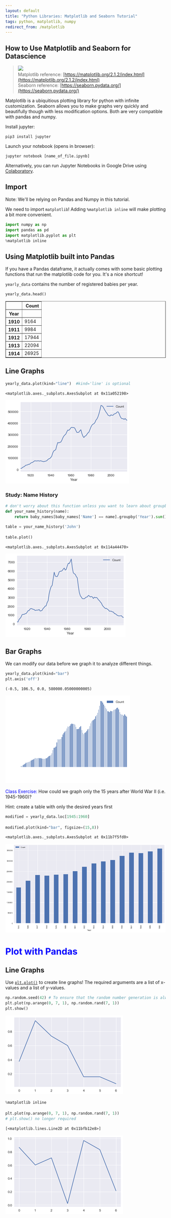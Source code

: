 ```yaml
---
layout: default
title: "Python Libraries: Matplotlib and Seaborn Tutorial"
tags: python, matplotlib, numpy
redirect_from: /matplotlib
---
```

## How to Use Matplotlib and Seaborn for Datascience
> <img width="140" src="http://austringer.net/images/biosonar/wfall_demo.png"/><br>
> Matplotlib reference: [https://matplotlib.org/2.1.2/index.html](https://matplotlib.org/2.1.2/index.html)<br>
> Seaborn reference: [https://seaborn.pydata.org/](https://seaborn.pydata.org/)

Matplotlib is a ubiquitious plotting library for python with infinite customization. Seaborn allows you to make graphs very quickly and beautifully though with less modification options. Both are very compatible with pandas and numpy.

Install jupyter:
```
pip3 install jupyter
```
Launch your notebook (opens in browser):
```
jupyter notebook [name_of_file.ipynb]
```
Alternatively, you can run Jupyter Notebooks in Google Drive using [Colaboratory](https://colab.research.google.com/).

## Import
Note: We'll be relying on Pandas and Numpy in this tutorial.

We need to import `matplotlib`! Adding `%matplotlib inline` will make plotting a bit more convenient.

```python
import numpy as np
import pandas as pd
import matplotlib.pyplot as plt
%matplotlib inline
```

## Using Matplotlib built into Pandas

If you have a Pandas dataframe, it actually comes with some basic plotting functions that run the matplotlib code for you. It's a nice shortcut!

`yearly_data` contains the number of registered babies per year.


```python
yearly_data.head()
```




<div>
<style>
    .dataframe thead tr:only-child th {
        text-align: right;
    }

    .dataframe thead th {
        text-align: left;
    }

    .dataframe tbody tr th {
        vertical-align: top;
    }
</style>
<table border="1" class="dataframe">
  <thead>
    <tr style="text-align: right;">
      <th></th>
      <th>Count</th>
    </tr>
    <tr>
      <th>Year</th>
      <th></th>
    </tr>
  </thead>
  <tbody>
    <tr>
      <th>1910</th>
      <td>9164</td>
    </tr>
    <tr>
      <th>1911</th>
      <td>9984</td>
    </tr>
    <tr>
      <th>1912</th>
      <td>17944</td>
    </tr>
    <tr>
      <th>1913</th>
      <td>22094</td>
    </tr>
    <tr>
      <th>1914</th>
      <td>26925</td>
    </tr>
  </tbody>
</table>
</div>



## Line Graphs


```python
yearly_data.plot(kind="line")  #kind='line' is optional
```




    <matplotlib.axes._subplots.AxesSubplot at 0x11a052198>




![png](numpy_files/numpy_150_1.png)


### Study: Name History


```python
# don't worry about this function unless you want to learn about groupby
def your_name_history(name):
    return baby_names[baby_names['Name'] == name].groupby('Year').sum()
```


```python
table = your_name_history('John')

table.plot()
```




    <matplotlib.axes._subplots.AxesSubplot at 0x114a44470>




![png](numpy_files/numpy_153_1.png)


## Bar Graphs

We can modify our data before we graph it to analyze different things.


```python
yearly_data.plot(kind="bar")
plt.axis('off')
```




    (-0.5, 106.5, 0.0, 580000.05000000005)




![png](numpy_files/numpy_155_1.png)


<font color="blue">Class Exercise:</font> How could we graph only the 15 years after World War II (i.e. 1945-1960)?

Hint: create a table with only the desired years first


```python
modified = yearly_data.loc[1945:1960]

modified.plot(kind="bar", figsize=(15,8))
```




    <matplotlib.axes._subplots.AxesSubplot at 0x11b7f5fd0>




![png](numpy_files/numpy_157_1.png)


# <font id="2.5" color="blue">Plot with Pandas</font>

## Line Graphs
Use [`plt.plot()`](https://matplotlib.org/api/_as_gen/matplotlib.pyplot.plot.html) to create line graphs! The required arguments are a list of x-values and a list of y-values.


```python
np.random.seed(42) # To ensure that the random number generation is always the same
plt.plot(np.arange(0, 7, 1), np.random.rand(7, 1))
plt.show()
```


![png](numpy_files/numpy_160_0.png)



```python
%matplotlib inline

plt.plot(np.arange(0, 7, 1), np.random.rand(7, 1))
# plt.show() no longer required
```




    [<matplotlib.lines.Line2D at 0x11bfb12e8>]




![png](numpy_files/numpy_161_1.png)

<!--
## Histograms
_@author previous sections: Carlo Cruz-Albrecht_<br>
_@author this section and below: Jun Seo Park_

To explore other types of charts, let's load in a built-in dataset from Seaborn and first take a quick peek:


```python
tips = sns.load_dataset('tips')
tips.head()
```




<div>
<style>
    .dataframe thead tr:only-child th {
        text-align: right;
    }

    .dataframe thead th {
        text-align: left;
    }

    .dataframe tbody tr th {
        vertical-align: top;
    }
</style>
<table border="1" class="dataframe">
  <thead>
    <tr style="text-align: right;">
      <th></th>
      <th>total_bill</th>
      <th>tip</th>
      <th>sex</th>
      <th>smoker</th>
      <th>day</th>
      <th>time</th>
      <th>size</th>
    </tr>
  </thead>
  <tbody>
    <tr>
      <th>0</th>
      <td>16.99</td>
      <td>1.01</td>
      <td>Female</td>
      <td>No</td>
      <td>Sun</td>
      <td>Dinner</td>
      <td>2</td>
    </tr>
    <tr>
      <th>1</th>
      <td>10.34</td>
      <td>1.66</td>
      <td>Male</td>
      <td>No</td>
      <td>Sun</td>
      <td>Dinner</td>
      <td>3</td>
    </tr>
    <tr>
      <th>2</th>
      <td>21.01</td>
      <td>3.50</td>
      <td>Male</td>
      <td>No</td>
      <td>Sun</td>
      <td>Dinner</td>
      <td>3</td>
    </tr>
    <tr>
      <th>3</th>
      <td>23.68</td>
      <td>3.31</td>
      <td>Male</td>
      <td>No</td>
      <td>Sun</td>
      <td>Dinner</td>
      <td>2</td>
    </tr>
    <tr>
      <th>4</th>
      <td>24.59</td>
      <td>3.61</td>
      <td>Female</td>
      <td>No</td>
      <td>Sun</td>
      <td>Dinner</td>
      <td>4</td>
    </tr>
  </tbody>
</table>
</div>



Histograms can be plotted in matplotlib using [`plt.hist()`](https://matplotlib.org/api/_as_gen/matplotlib.pyplot.hist.html).
This will take one required argument of the x-axis variable.


```python
plt.hist(tips['total_bill'])
```




    (array([  7.,  42.,  68.,  51.,  31.,  19.,  12.,   7.,   3.,   4.]),
     array([  3.07 ,   7.844,  12.618,  17.392,  22.166,  26.94 ,  31.714,
             36.488,  41.262,  46.036,  50.81 ]),
     <a list of 10 Patch objects>)




![png](numpy_files/numpy_165_1.png)


## Scatterplots
Scatterplots can be made using [`plt.scatter()`](https://matplotlib.org/api/_as_gen/matplotlib.pyplot.scatter.html). It takes in two arguments: x-values and y-values.


```python
plt.scatter(tips['total_bill'], tips['tip'])
```




    <matplotlib.collections.PathCollection at 0x11beb8390>




![png](numpy_files/numpy_167_1.png)



```python
plt.scatter(tips['total_bill'], tips['tip'])
plt.xlabel('Total Bill')
plt.ylabel('Tip Amount')
plt.title('Total Bill vs Tip Amount')
```




    <matplotlib.text.Text at 0x11bed28d0>




![png](numpy_files/numpy_168_1.png)



```python
plt.figure(figsize=(15, 10)) # Increase the size of the returned plot

# Points with smoker == 'yes'
plt.scatter(x=tips.loc[tips['smoker'] == 'Yes', 'total_bill'], 
            y=tips.loc[tips['smoker'] == 'Yes', 'tip'],
            label='Smoker', alpha=0.6)

# Points with smoker == 'no'
plt.scatter(x=tips.loc[tips['smoker'] == 'No', 'total_bill'], 
            y=tips.loc[tips['smoker'] == 'No', 'tip'],
            label='Non-Smoker', alpha=0.6)

plt.xlabel('Total Bill')
plt.ylabel('Tip Amount')
plt.title('Total Bill vs Tip Amount (by Smoking Habits)')
plt.legend()
```




    <matplotlib.legend.Legend at 0x11d5f2f28>




![png](numpy_files/numpy_169_1.png)


## Exercises in Matplotlib
We'll do the exercises using a famous dataset: [the iris dataset](https://archive.ics.uci.edu/ml/datasets/iris).
First, let's load it in and take a look:


```python
iris = sns.load_dataset('iris')
iris.head()
```




<div>
<style>
    .dataframe thead tr:only-child th {
        text-align: right;
    }

    .dataframe thead th {
        text-align: left;
    }

    .dataframe tbody tr th {
        vertical-align: top;
    }
</style>
<table border="1" class="dataframe">
  <thead>
    <tr style="text-align: right;">
      <th></th>
      <th>sepal_length</th>
      <th>sepal_width</th>
      <th>petal_length</th>
      <th>petal_width</th>
      <th>species</th>
    </tr>
  </thead>
  <tbody>
    <tr>
      <th>0</th>
      <td>5.1</td>
      <td>3.5</td>
      <td>1.4</td>
      <td>0.2</td>
      <td>setosa</td>
    </tr>
    <tr>
      <th>1</th>
      <td>4.9</td>
      <td>3.0</td>
      <td>1.4</td>
      <td>0.2</td>
      <td>setosa</td>
    </tr>
    <tr>
      <th>2</th>
      <td>4.7</td>
      <td>3.2</td>
      <td>1.3</td>
      <td>0.2</td>
      <td>setosa</td>
    </tr>
    <tr>
      <th>3</th>
      <td>4.6</td>
      <td>3.1</td>
      <td>1.5</td>
      <td>0.2</td>
      <td>setosa</td>
    </tr>
    <tr>
      <th>4</th>
      <td>5.0</td>
      <td>3.6</td>
      <td>1.4</td>
      <td>0.2</td>
      <td>setosa</td>
    </tr>
  </tbody>
</table>
</div>



![alt text](https://www.wpclipart.com/plants/diagrams/plant_parts/petal_sepal_label.png)

Let's also take a look at the different species:


```python
iris['species'].unique()
```




    array(['setosa', 'versicolor', 'virginica'], dtype=object)



<font color="blue">Exercise:</font> Create a basic scatterplot of the petal lengths versus the petal widths. Label your axes (use the documentation linked above to make them meaningful)!


```python
plt.scatter(iris['petal_length'], iris['petal_width'])
```




    <matplotlib.collections.PathCollection at 0x11d68d0b8>




![png](numpy_files/numpy_175_1.png)


<font color="blue">Exercise:</font> This time, create the same scatterplot, but assign a different color for each flower species.


```python
plt.scatter(x=iris.loc[iris['species'] == 'setosa', 'petal_length'],
            y=iris.loc[iris['species'] == 'setosa', 'petal_width'],
            label='setosa')
plt.scatter(x=iris.loc[iris['species'] == 'versicolor', 'petal_length'],
            y=iris.loc[iris['species'] == 'versicolor', 'petal_width'],
            label='versicolor')
plt.scatter(x=iris.loc[iris['species'] == 'virginica', 'petal_length'],
            y=iris.loc[iris['species'] == 'virginica', 'petal_width'],
            label='virginica')
plt.legend();
```


![png](numpy_files/numpy_177_0.png)



```python
def plot_by_species(species, x, y):
    plt.scatter(x=iris.loc[iris['species'] == species, x],
             y=iris.loc[iris['species'] == species, y],
             label=species)

for species in iris['species'].unique():
    plot_by_species(species, 'sepal_length', 'sepal_width')

plt.xlabel('Sepal Length (cm)')
plt.ylabel('Sepal Width (cm)')
plt.title('Sepal Length vs Sepal Width (by Species)')
plt.legend()
```




    <matplotlib.legend.Legend at 0x11d624cf8>




![png](numpy_files/numpy_178_1.png)


# <font id="4" color="blue"> Seaborn</font>

## Histogram
Back to the tips dataset to explore seaborn! First off is seaborn's take on the histogram, [`sns.distplot()`](https://seaborn.pydata.org/generated/seaborn.distplot.html#seaborn.distplot). By default, it shows a relative distribution and overlays a *kernel density estimator*; if you would like seaborn to just show a plain histogram, you can add the argument `kde=False`.


```python
sns.set()

plt.figure(figsize=(15, 10))
plt.subplot(1, 2, 1)
sns.distplot(tips['total_bill'])

plt.subplot(1, 2, 2)
sns.distplot(tips['total_bill'], kde=False)
```




    <matplotlib.axes._subplots.AxesSubplot at 0x1227d54e0>




![png](numpy_files/numpy_181_1.png)


## Scatterplot
To create a scatterplot using seaborn, you can use [`sns.lmplot()`](https://seaborn.pydata.org/generated/seaborn.lmplot.html#seaborn.lmplot). It'll take x-values and y-values, and overlay a least-squares regression line and standard deviation

Note: You can use pandas indexing, but check out the fancy ability to refer to columns by their names instead.


```python
sns.lmplot(x='total_bill', y='tip', data=tips)
```




    <seaborn.axisgrid.FacetGrid at 0x11bf87cc0>




![png](numpy_files/numpy_183_1.png)


Let's do that same plot from earlier, where we faceted by smoker. It's a lot easier in seaborn, since we only need to pass in an additional argument of `hue`:


```python
sns.lmplot(x='total_bill', y='tip', hue='smoker', data=tips)
```




    <seaborn.axisgrid.FacetGrid at 0x1229b72b0>




![png](numpy_files/numpy_185_1.png)


Cool. Do smokers' and non-smokers' generosities differ by day of the week? Let's try out the `row` and `col` (column) arguments:


```python
sns.lmplot(x='total_bill', y='tip', row='time', col='smoker', data=tips)
```




    <seaborn.axisgrid.FacetGrid at 0x12296dfd0>




![png](numpy_files/numpy_187_1.png)


## Seaborn Exercises
<font color="blue">Exercise:</font> Your turn! Create a histogram of the petal widths in the `iris` dataset.


```python
sns.distplot(iris['petal_width'], bins=np.linspace(0, 3, 20))
```




    <matplotlib.axes._subplots.AxesSubplot at 0x122c63b00>




![png](numpy_files/numpy_189_1.png)


<font color="blue">Exercise:</font> Now try to create a scatterplot of petal lengths versus petal widths, and color the points based on the species of flowers. Feel free to turn off the regression line using `fit_reg=False`.


```python
sns.lmplot(x='petal_length', y='petal_width', hue='species', data=iris, fit_reg=False)
```




    <seaborn.axisgrid.FacetGrid at 0x1231cc4e0>




![png](numpy_files/numpy_191_1.png)-->